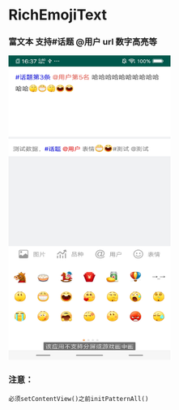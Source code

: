 # RichEmojiText

### 富文本 支持#话题 @用户 url 数字高亮等

 
 
<img width="320" height="600" src="screenshot/Screenshot_1.jpg"/>
 
 
 
 ### 注意：
 
    必须setContentView()之前initPatternAll()

